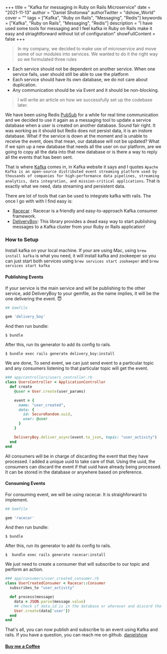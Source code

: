 +++
title = "Kafka for messaging in Ruby on Rails Microservice"
date = "2021-11-13"
author = "Daniel Shotonwa"
authorTwitter = "dshow_World"
cover = ""
tags = ["Kafka", "Ruby on Rails", "Messaging", "Redis"]
keywords = ["Kafka", "Ruby on Rails", "Messaging", "Redis"]
description = "I have used some tools for messaging and I feel kafka in Ruby on Rails make it easy and striaghtforward without lot of configuration"
showFullContent = false
+++

> In my company, we decided to make use of microservice and move some of our modules into services. We wanted to do it the right way so we formulated three rules
- Each service should not be dependent on another service. When one service fails, user should still be able to use the platform
- Each service should have its own database, we do not care about duplication.
- Any communication should be via Event and it should be non-blocking.
> I will write an article on how we successfully set up the codebase later.

We have been using Redis [PubSub](https://redis.io/topics/pubsub) for a while for real time communication and we decided to use it again as a messaging tool to update a service database when a user is created on another database. Sound fair right. It was working as it should but Redis does not persist data, it is an instore database. What if the service is down at the moment and is unable to receive the event, does that mean, our database will not be updated? What if we spin up a new database that needs all the user on our platform, are we going to copy all the data into that new database or is there a way to reply all the events that has been sent. 

That is where [Kafka](https://kafka.apache.org/) comes in, in Kafka website it says and I quotes `Apache Kafka is an open-source distributed event streaming platform used by thousands of companies for high-performance data pipelines, streaming analytics, data integration, and mission-critical applications`. That is exactly what we need, data streaming and persistent data.

There are lot of tools that can be used to integrate kafka with rails. The once I go with with I find easy is:
- [Racecar](https://github.com/zendesk/racecar) : Racecar is a friendly and easy-to-approach Kafka consumer framework.
- [DeliveryBoy](https://github.com/zendesk/delivery_boy): This library provides a dead easy way to start publishing messages to a Kafka cluster from your Ruby or Rails application!

### How to Setup
Install kafka on your local machine. If your are using Mac, using `brew install kafka` is what you need, it will install kafka and zookeeper so you can just start both services using `brew services start zookeeper` and `brew services start kafka`


#### Publishing Events
If your service is the main service and will be publishing to the other service, add DeliveryBoy to your gemfile, as the name implies, it will be the one delivering the event. 😇

```ruby
## Gemfile

gem 'delivery_boy'
```

And then run bundle:

```
$ bundle
```

After this, run its generator to add its config to rails.

```
$ bundle exec rails generate delivery_boy:install
```

We are done, To send event, we can just send event to a particular topic and any consumers listening to that particular topic will get the event.

```ruby
### app/controllers/users_controller.rb
class UsersController < ApplicationController
  def create
    @user = User.create(user_params)

    event = {
      name: "user_created",
      data: {
        id: SecureRandom.uuid,
        user: @user
      }
    }

    DeliveryBoy.deliver_async(event.to_json, topic: "user_activity")
  end
end

```

All consumers will be in charge of discarding the event that they have processed. I added a unique uuid to take care of that. Using the uuid, the consumers can discard the event if that uuid have already being processed. It can be stored in the database or anywhere based on preference.

#### Consuming Events
For consuming event, we will be using racecar. It is straighforward to implement.


```ruby
## Gemfile

gem 'racecar'
```

And then run bundle:

```
$ bundle
```

After this, run its generator to add its config to rails.

```
$  bundle exec rails generate racecar:install
```

We just need to create a consumer that will subscribe to our topic and perform an action.

```ruby
### app/consumers/user_created_consumer.rb
class UserCreatedConsumer < Racecar::Consumer
  subscribes_to "user_activity"

  def process(message)
    data = JSON.parse(message.value)
    ## check if data.id is in the database or wherever and discard the message
    User.create(data['user'])
  end
end
```

That's all, you can now publish and subscribe to an event using Kafka and rails.
If you have a question, you can reach me on github. [danielshow](https://github.com/Danielshow)

#### [Buy me a Coffee](https://www.buymeacoffee.com/danielshow)
